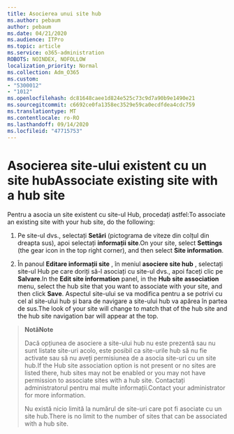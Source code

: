 ```yaml
---
title: Asocierea unui site hub
ms.author: pebaum
author: pebaum
ms.date: 04/21/2020
ms.audience: ITPro
ms.topic: article
ms.service: o365-administration
ROBOTS: NOINDEX, NOFOLLOW
localization_priority: Normal
ms.collection: Adm_O365
ms.custom:
- "5300012"
- "1012"
ms.openlocfilehash: dc81648caee1d824e525c73c9d7a90b9e1490e21
ms.sourcegitcommit: c6692ce0fa1358ec3529e59ca0ecdfdea4cdc759
ms.translationtype: MT
ms.contentlocale: ro-RO
ms.lasthandoff: 09/14/2020
ms.locfileid: "47715753"
---
```

# <a name="associate-existing-site-with-a-hub-site"></a><span data-ttu-id="379d3-102">Asocierea site-ului existent cu un site hub</span><span class="sxs-lookup"><span data-stu-id="379d3-102">Associate existing site with a hub site</span></span>

<span data-ttu-id="379d3-103">Pentru a asocia un site existent cu site-ul Hub, procedați astfel:</span><span class="sxs-lookup"><span data-stu-id="379d3-103">To associate an existing site with your hub site, do the following:</span></span>
  
1. <span data-ttu-id="379d3-104">Pe site-ul dvs., selectați **Setări** (pictograma de viteze din colțul din dreapta sus), apoi selectați **informații site**.</span><span class="sxs-lookup"><span data-stu-id="379d3-104">On your site, select **Settings** (the gear icon in the top right corner), and then select **Site information**.</span></span>

2. <span data-ttu-id="379d3-105">În panoul **Editare informații site** , în meniul **asociere site hub** , selectați site-ul Hub pe care doriți să-l asociați cu site-ul dvs., apoi faceți clic pe **Salvare**.</span><span class="sxs-lookup"><span data-stu-id="379d3-105">In the **Edit site information** panel, in the **Hub site association** menu, select the hub site that you want to associate with your site, and then click **Save**.</span></span> <span data-ttu-id="379d3-106">Aspectul site-ului se va modifica pentru a se potrivi cu cel al site-ului hub și bara de navigare a site-ului hub va apărea în partea de sus.</span><span class="sxs-lookup"><span data-stu-id="379d3-106">The look of your site will change to match that of the hub site and the hub site navigation bar will appear at the top.</span></span>

><span data-ttu-id="379d3-107">**Notă**</span><span class="sxs-lookup"><span data-stu-id="379d3-107">**Note**</span></span>
>
><span data-ttu-id="379d3-108">Dacă opțiunea de asociere a site-ului hub nu este prezentă sau nu sunt listate site-uri acolo, este posibil ca site-urile hub să nu fie activate sau să nu aveți permisiunea de a asocia site-uri cu un site hub.</span><span class="sxs-lookup"><span data-stu-id="379d3-108">If the Hub site association option is not present or no sites are listed there, hub sites may not be enabled or you may not have permission to associate sites with a hub site.</span></span> <span data-ttu-id="379d3-109">Contactați administratorul pentru mai multe informații.</span><span class="sxs-lookup"><span data-stu-id="379d3-109">Contact your administrator for more information.</span></span>
>
><span data-ttu-id="379d3-110">Nu există nicio limită la numărul de site-uri care pot fi asociate cu un site hub.</span><span class="sxs-lookup"><span data-stu-id="379d3-110">There is no limit to the number of sites that can be associated with a hub site.</span></span>
  